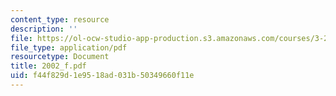 ```yaml
---
content_type: resource
description: ''
file: https://ol-ocw-studio-app-production.s3.amazonaws.com/courses/3-20-materials-at-equilibrium-sma-5111-fall-2003/f44f829d1e9518ad031b50349660f11e_2002_f.pdf
file_type: application/pdf
resourcetype: Document
title: 2002_f.pdf
uid: f44f829d-1e95-18ad-031b-50349660f11e
---
```

